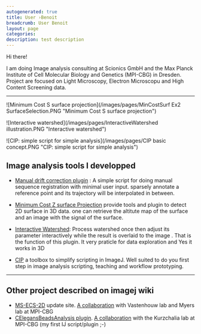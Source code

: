 ```yaml
---
autogenerated: true
title: User ›Benoit
breadcrumb: User Benoit
layout: page
categories: 
description: test description
---
```


Hi there\!

I am doing Image analysis consulting at Scionics GmbH and the Max Planck Institute of Cell Molecular Biology and Genetics (MPI-CBG) in Dresden. Project are focused on Light Microscopy, Electron Microscopu and High Content Screening data.

-----

![Minimum Cost S surface projection](/images/pages/MinCostSurf Ex2 SurfaceSelection.PNG "Minimum Cost S surface projection")

![Interactive watershed](/images/pages/InteractiveWatershed illustration.PNG "Interactive watershed")

![CIP: simple script for simple analysis](/images/pages/CIP basic concept.PNG "CIP: simple script for simple analysis")

## Image analysis tools I developped

  - [Manual drift correction plugin](Manual_drift_correction_plugin "wikilink") : A simple script for doing manual sequence registration with minimal user input. sparsely annotate a reference point and its trajectory will be interpolated in between.

<!-- end list -->

  - [Minimum Cost Z surface Projection](Minimum_Cost_Z_surface_Projection "wikilink") provide tools and plugin to detect 2D surface in 3D data. one can retrieve the altitute map of the surface and an image with the signal of the surface.

<!-- end list -->

  - [Interactive Watershed](Interactive_Watershed "wikilink"): Process watershed once then adjust its parameter interactively while the result is overlaid to the image . That is the function of this plugin. It very praticle for data exploration and Yes it works in 3D

<!-- end list -->

  - [CIP](CIP "wikilink") a toolbox to simplify scripting in ImageJ. Well suited to do you first step in image analysis scripting, teaching and workflow prototyping.

-----

## Other project described on imagej wiki

  - [MS-ECS-2D](MS-ECS-2D "wikilink") update site. [A collaboration](https://scholar.google.de/scholar?cluster=14136988997245303669&hl=fr&as_sdt=0,5) with Vastenhouw lab and Myers lab at MPI-CBG
  - [CElegansBeadsAnalysis plugin](CElegansBeadsAnalysis_plugin "wikilink"). [A collaboration](https://scholar.google.de/scholar?cluster=14574708122410072857&hl=fr&as_sdt=0,5) with the Kurzchalia lab at MPI-CBG (my first IJ script/plugin ;-)
